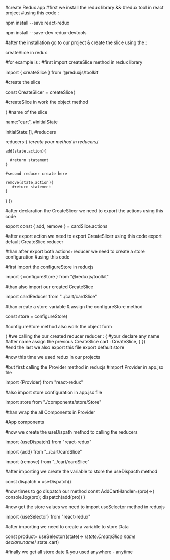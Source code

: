 #create Redux app 
#first we install the redux library && #redux tool in react project
#using this code : 


npm install --save react-redux

npm install --save-dev redux-devtools

#after the installation go to our project & create the slice using the :


createSlice in redux

#for example is :
#first import createSlice method in redux library 


import { createSlice } from '@reduxjs/toolkit'


#create the slice

const CreateSlicer = createSlice(

#createSlice in work the object method 


{
#name of the slice


  name:"cart",
#initialState 


  initialState:[],
#reducers


  reducers:{
    /*create your method in reducers*/
    
    add(state,action){
    
      #return statement 
    }
    
    #second reducer create here
    
    remove(state,action){
       #return statement 
    }
  }
})

#after declaration the CreateSlicer we need to export the actions using this code 

export const { add, remove }  = cardSlice.actions

#after export action we need to export CreateSlicer using this code
export default CreateSlice.reducer


#than after export both actions+reducer we need to create a store configuration
#using this code 

#first import the configureStore in reduxjs<br>

import { configureStore } from "@reduxjs/toolkit" 

#than also import our created CreateSlice<br>

import cardReducer from "../cart/cardSlice"

#than create a store variable & assign the configureStore method

const store = configureStore(

#configureStore method also work the object form
<br>

{
#we calling the our created reducer 
  reducer : {
  #your declare any name 
  #after name assign the previous CreateSlice
    cart : CreateSlice,
  }
})
<br>
#end the last we also export this file
export default store

#now this time we used redux in our projects

#but first calling the Provider method in reduxjs
#import Provider in app.jsx file

import {Provider} from "react-redux"

#also import store configuration in app.jsx file

import store from "./components/store/Store"

#than wrap the all Components in Provider

  <Provider store={store}>
    #App components 
  </Provider>

#now we create the useDispath method to calling the reducers

import {useDispatch} from "react-redux"

import {add} from "../cart/cardSlice"

import {remove} from "../cart/cardSlice"


#after importing we create the variable to store the useDispacth method

const dispatch = useDispatch()

#now times to go dispatch our method
const AddCartHandler=(pro)=>{
    console.log(pro);
   dispatch(add(pro))
  }

#now get the store values we need to import useSelector method in reduxjs

import {useSelector} from "react-redux"

#after importing we need to create a variable to store Data

const product= useSelector((state)=> /*state.CreateSlice name declare.name*/ state.cart)

#finally  we get all store date & you used anywhere - anytime 




